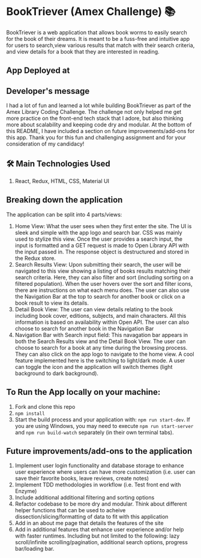 # BookTriever (Amex Challenge) 📚

BookTriever is a web application that allows book worms to easily search for the book of their dreams.
It is meant to be a fuss-free and intuitive app for users to search,view various results that match with their search criteria, and view details for a book that they are interested in reading.

## App Deployed at

## Developer's message

I had a lot of fun and learned a lot while building BookTriever as part of the Amex Library Coding Challenge. The challenge not only helped me get more practice on the front-end tech stack that I adore, but also thinking more about scalability and keeping code dry and modular. At the bottom of this README, I have included a section on future improvements/add-ons for this app.
Thank you for this fun and challenging assignment and for your consideration of my candidacy!

## 🛠️ Main Technologies Used

1.  React, Redux, HTML, CSS, Material UI

## Breaking down the application

The application can be split into 4 parts/views:

1.  Home View: What the user sees when they first enter the site. The UI is sleek and simple with the app logo and search bar. CSS was mainly used to stylize this view. Once the user provides a search input, the input is formatted and a GET request is made to Open Library API with the input passed in. The response object is destructured and stored in the Redux store.
2.  Search Results View: Upon submitting their search, the user will be navigated to this view showing a listing of books results matching their search criteria. Here, they can also filter and sort (including sorting on a filtered population). When the user hovers over the sort and filter icons, there are instructions on what each menu does. The user can also use the Navigation Bar at the top to search for another book or click on a book result to view its details.
3.  Detail Book View: The user can view details relating to the book including book cover, editions, subjects, and main characters. All this information is based on availability within Open API. The user can also choose to search for another book in the Navigation Bar
4.  Navigation Bar with Search input field: This navagation bar appears in both the Search Results view and the Detail Book View. The user can choose to search for a book at any time during the browsing process. They can also click on the app logo to navigate to the home view. A cool feature implemented here is the switching to light/dark mode. A user can toggle the icon and the application will switch themes (light background to dark background).

## To Run the App locally on your machine:

1.  Fork and clone this repo
2.  `npm install`
3.  Start the build process and your application with: `npm run start-dev`. If you are using Windows, you may need to execute `npm run start-server` and `npm run build-watch` separately (in their own terminal tabs).

## Future improvements/add-ons to the application

1.  Implement user login functionality and database storage to enhance user experience where users can have more customization (i.e. user can save their favorite books, leave reviews, create notes)
2.  Implement TDD methodologies in workflow (i.e. Test front end with Enzyme)
3.  Include additional additional filtering and sorting options
4.  Refactor codebase to be more dry and modular. Think about different helper functions that can be used to acheive dissection/slicing/formatting of data to fit with this application
5.  Add in an about me page that details the features of the site
6.  Add in additional features that enhance user experience and/or help with faster runtimes. Including but not limited to the following: lazy scroll/infinite scrolling/pagination, additional search options, progress bar/loading bar.
